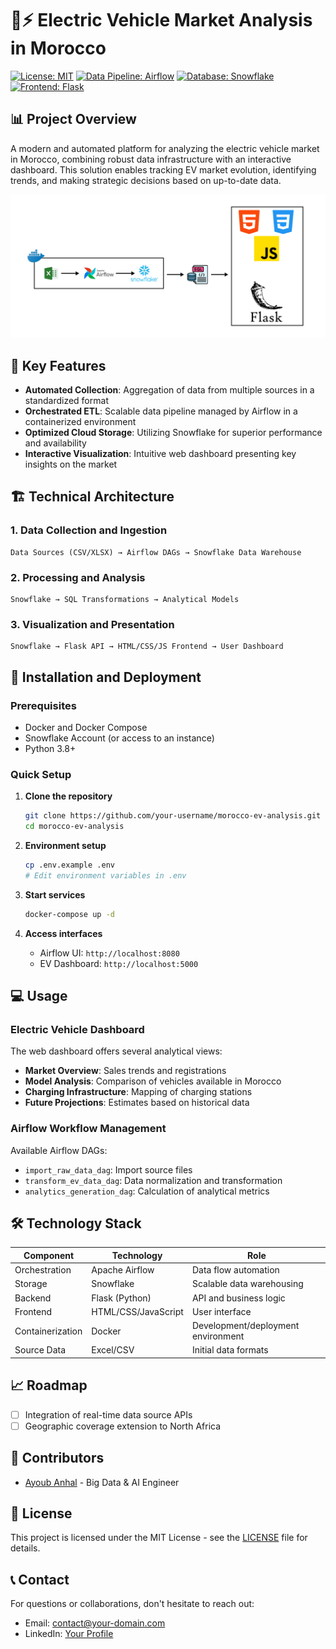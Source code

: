 # 🚗⚡ Electric Vehicle Market Analysis in Morocco

[![License: MIT](https://img.shields.io/badge/License-MIT-yellow.svg)](https://opensource.org/licenses/MIT)
[![Data Pipeline: Airflow](https://img.shields.io/badge/Data%20Pipeline-Airflow-017CEE)](https://airflow.apache.org/)
[![Database: Snowflake](https://img.shields.io/badge/Database-Snowflake-29B5E8)](https://www.snowflake.com/)
[![Frontend: Flask](https://img.shields.io/badge/Frontend-Flask-000000)](https://flask.palletsprojects.com/)

## 📊 Project Overview

A modern and automated platform for analyzing the electric vehicle market in Morocco, combining robust data infrastructure with an interactive dashboard. This solution enables tracking EV market evolution, identifying trends, and making strategic decisions based on up-to-date data.

![Project Diagram](Snowflake/Diagramme.png)

## 🌟 Key Features

- **Automated Collection**: Aggregation of data from multiple sources in a standardized format
- **Orchestrated ETL**: Scalable data pipeline managed by Airflow in a containerized environment
- **Optimized Cloud Storage**: Utilizing Snowflake for superior performance and availability
- **Interactive Visualization**: Intuitive web dashboard presenting key insights on the market

## 🏗️ Technical Architecture

### 1. Data Collection and Ingestion
```
Data Sources (CSV/XLSX) → Airflow DAGs → Snowflake Data Warehouse
```

### 2. Processing and Analysis
```
Snowflake → SQL Transformations → Analytical Models
```

### 3. Visualization and Presentation
```
Snowflake → Flask API → HTML/CSS/JS Frontend → User Dashboard
```

## 🚀 Installation and Deployment

### Prerequisites
- Docker and Docker Compose
- Snowflake Account (or access to an instance)
- Python 3.8+

### Quick Setup

1. **Clone the repository**
   ```bash
   git clone https://github.com/your-username/morocco-ev-analysis.git
   cd morocco-ev-analysis
   ```

2. **Environment setup**
   ```bash
   cp .env.example .env
   # Edit environment variables in .env
   ```

3. **Start services**
   ```bash
   docker-compose up -d
   ```

4. **Access interfaces**
   - Airflow UI: `http://localhost:8080`
   - EV Dashboard: `http://localhost:5000`

## 💻 Usage

### Electric Vehicle Dashboard

The web dashboard offers several analytical views:

- **Market Overview**: Sales trends and registrations
- **Model Analysis**: Comparison of vehicles available in Morocco
- **Charging Infrastructure**: Mapping of charging stations
- **Future Projections**: Estimates based on historical data

### Airflow Workflow Management

Available Airflow DAGs:

- `import_raw_data_dag`: Import source files
- `transform_ev_data_dag`: Data normalization and transformation
- `analytics_generation_dag`: Calculation of analytical metrics

## 🛠️ Technology Stack

| Component | Technology | Role |
|-----------|-------------|------|
| Orchestration | Apache Airflow | Data flow automation |
| Storage | Snowflake | Scalable data warehousing |
| Backend | Flask (Python) | API and business logic |
| Frontend | HTML/CSS/JavaScript | User interface |
| Containerization | Docker | Development/deployment environment |
| Source Data | Excel/CSV | Initial data formats |

## 📈 Roadmap

- [ ] Integration of real-time data source APIs
- [ ] Geographic coverage extension to North Africa

## 👥 Contributors

- [Ayoub Anhal](https://github.com/ayoub-anhal) - Big Data & AI Engineer

## 📄 License

This project is licensed under the MIT License - see the [LICENSE](LICENSE) file for details.

## 📞 Contact

For questions or collaborations, don't hesitate to reach out:

- Email: contact@your-domain.com
- LinkedIn: [Your Profile](https://www.linkedin.com/in/your-profile/)
